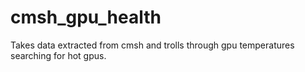 # cmsh_gpu_health
Takes data extracted from cmsh and trolls through gpu temperatures searching for hot gpus.
